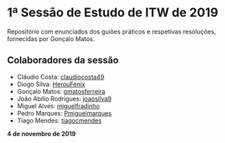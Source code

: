 # 1ª Sessão de Estudo de ITW de 2019

Repositório com enunciados dos guiões práticos e respetivas resoluções, fornecidas por Gonçalo Matos.

## Colaboradores da sessão

* Cláudio Costa: [claudiocosta49](https://github.com/claudiocosta49)
* Diogo Silva: [HerouFenix](https://github.com/HerouFenix)
* Gonçalo Matos:  [gmatosferreira](https://github.com/gmatosferreira)
* João Abílio Rodrigues: [joaosilva9](https://github.com/joaosilva9)
* Miguel Alves: [miguelfradinho](https://github.com/miguelfradinho)
* Pedro Marques: [Pmiguelmarques](https://github.com/Pmiguelmarques)
* Tiago Mendes: [tiagocmendes](https://github.com/tiagocmendes)

**4 de novembro de 2019**
